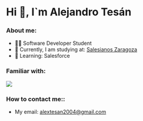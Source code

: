 <h1>Hi 👋, I`m Alejandro Tesán</h1>
<h3>About me:</h3>

- 👨‍💻 Software Developer Student
- 🔭 Currently, I am studying at: [Salesianos Zaragoza](https://zaragoza.salesianos.edu/)
- 🌱 Learning: Salesforce

<h3>Familiar with:</h3>

<p align="left">
  <a href="https://skillicons.dev">
    <img src="https://skillicons.dev/icons?i=java,py,cs,dotnet,angular,react,html,css,js,ts,jquery,bootstrap,maven,postman,mysql,sqlite,linux,git,docker,unity&perline=10" />
  </a>
</p>

<h3>How to contact me::</h3>

- My email: alextesan2004@gmail.com

<!---✨
<h3>certifiaciones:</h3>
[![My Skills](https://skillicons.dev/icons?i=js,html,css,wasm)](https://skillicons.dev)
spring,postman,aws,arduino,vscode,visualstudio,eclipse
- 📈 Aprendiendo cada día y aspirando a ser un gran informático
--->
